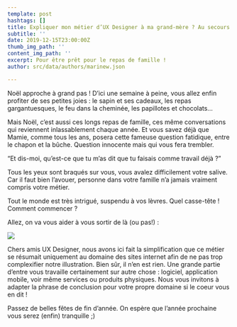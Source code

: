 ```yaml
---
template: post
hashtags: []
title: Expliquer mon métier d’UX Designer à ma grand-mère ? Au secours !
subtitle: ''
date: 2019-12-15T23:00:00Z
thumb_img_path: ''
content_img_path: ''
excerpt: Pour être prêt pour le repas de famille !
author: src/data/authors/marinew.json

---
```

Noël approche à grand pas ! D’ici une semaine à peine, vous allez enfin profiter de ses petites joies : le sapin et ses cadeaux, les repas gargantuesques, le feu dans la cheminée, les papillotes et chocolats…

Mais Noël, c’est aussi ces longs repas de famille, ces même conversations qui reviennent inlassablement chaque année. Et vous savez déjà que Mamie, comme tous les ans, posera cette fameuse question fatidique, entre le chapon et la bûche. Question innocente mais qui vous fera trembler.

“Et dis-moi, qu’est-ce que tu m’as dit que tu faisais comme travail déjà ?”

Tous les yeux sont braqués sur vous, vous avalez difficilement votre salive. Car il faut bien l’avouer, personne dans votre famille n’a jamais vraiment compris votre métier.

Tout le monde est très intrigué, suspendu à vos lèvres. Quel casse-tête ! Comment commencer ?

Allez, on va vous aider à vous sortir de là (ou pas!) :

![](/images/flowchart-mamie-ux.jpg)

Chers amis UX Designer, nous avons ici fait la simplification que ce métier se résumait uniquement au domaine des sites internet afin de ne pas trop complexifier notre illustration. Bien sûr, il n’en est rien. Une grande partie d’entre vous travaille certainement sur autre chose : logiciel, application mobile, voir même services ou produits physiques. Nous vous invitons à adapter la phrase de conclusion pour votre propre domaine si le coeur vous en dit !

Passez de belles fêtes de fin d’année. On espère que l’année prochaine vous serez (enfin) tranquille ;)